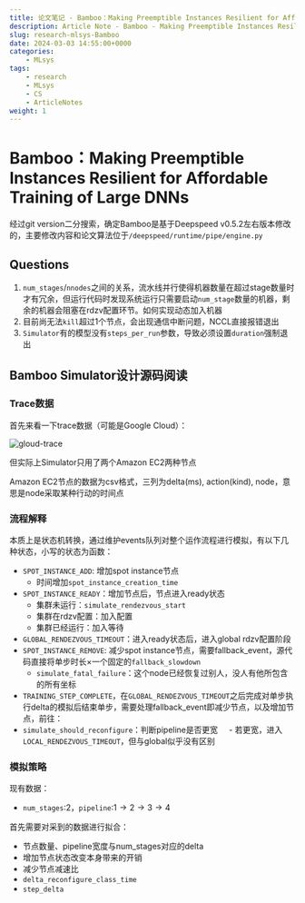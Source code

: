 ```yaml
---
title: 论文笔记 - Bamboo：Making Preemptible Instances Resilient for Affordable Training of Large DNNs
description: Article Note - Bamboo - Making Preemptible Instances Resilient for Affordable Training of Large DNNs
slug: research-mlsys-Bamboo
date: 2024-03-03 14:55:00+0000
categories:
    - MLsys
tags:
    - research
    - MLsys
    - CS
    - ArticleNotes
weight: 1
---
```

# Bamboo：Making Preemptible Instances Resilient for Affordable Training of Large DNNs


经过git version二分搜索，确定Bamboo是基于Deepspeed v0.5.2左右版本修改的，主要修改内容和论文算法位于`/deepspeed/runtime/pipe/engine.py`

## Questions

1. `num_stages`/`nnodes`之间的关系，流水线并行使得机器数量在超过stage数量时才有冗余，但运行代码时发现系统运行只需要启动`num_stage`数量的机器，剩余的机器会阻塞在rdzv配置环节。如何实现动态加入机器
2. 目前尚无法`kill`超过1个节点，会出现通信中断问题，NCCL直接报错退出
3. `Simulator`有的模型没有`steps_per_run`参数，导致必须设置`duration`强制退出

## Bamboo Simulator设计源码阅读

### Trace数据

首先来看一下trace数据（可能是Google Cloud）：

![gloud-trace](photos/gcloud-tace.png)

但实际上Simulator只用了两个Amazon EC2两种节点

Amazon EC2节点的数据为csv格式，三列为delta(ms), action(kind), node，意思是node采取某种行动的时间点

### 流程解释

本质上是状态机转换，通过维护events队列对整个运作流程进行模拟，有以下几种状态，小写的状态为函数：

- `SPOT_INSTANCE_ADD`: 增加spot instance节点
    - 时间增加`spot_instance_creation_time`
- `SPOT_INSTANCE_READY`：增加节点后，节点进入ready状态
    - 集群未运行：`simulate_rendezvous_start`
    - 集群在rdzv配置：加入配置
    - 集群已经运行：加入等待
- `GLOBAL_RENDEZVOUS_TIMEOUT`：进入ready状态后，进入global rdzv配置阶段
- `SPOT_INSTANCE_REMOVE`: 减少spot instance节点，需要fallback_event，源代码直接将单步时长$\times$一个固定的`fallback_slowdown`
    - `simulate_fatal_failure`：这个node已经恢复过别人，没人有他所包含的所有坐标
- `TRAINING_STEP_COMPLETE`，在`GLOBAL_RENDEZVOUS_TIMEOUT`之后完成对单步执行delta的模拟后结束单步，需要处理fallback_event即减少节点，以及增加节点，前往：
- `simulate_should_reconfigure`：判断pipeline是否更宽
    - 若更宽，进入`LOCAL_RENDEZVOUS_TIMEOUT`，但与global似乎没有区别



### 模拟策略

现有数据：

- `num_stages`:$2$，`pipeline`:$1\rightarrow 2\rightarrow 3\rightarrow 4$

首先需要对采到的数据进行拟合：

- 节点数量、pipeline宽度与num_stages对应的delta
- 增加节点状态改变本身带来的开销
- 减少节点减速比
- `delta_reconfigure_class_time`
- `step_delta`